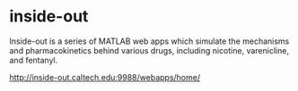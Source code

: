 # inside-out

Inside-out is a series of MATLAB web apps which simulate the mechanisms and pharmacokinetics behind various drugs, including nicotine, varenicline, and fentanyl.

http://inside-out.caltech.edu:9988/webapps/home/
